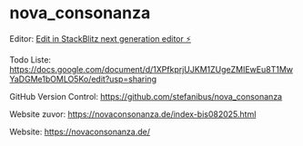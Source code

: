 # nova_consonanza

Editor:
[Edit in StackBlitz next generation editor ⚡️](https://stackblitz.com/~/github.com/stefanibus/nova_consonanza)


Todo Liste: 
https://docs.google.com/document/d/1XPfkprjUJKM1ZUgeZMIEwEu8T1MwYaDGMe1bOMLO5Ko/edit?usp=sharing

GitHub Version Control:
https://github.com/stefanibus/nova_consonanza

Website zuvor: https://novaconsonanza.de/index-bis082025.html

Website: https://novaconsonanza.de/